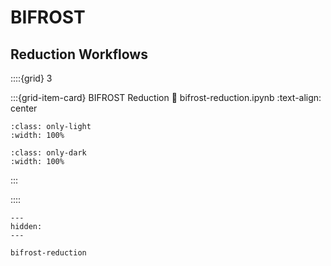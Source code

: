 # BIFROST
## Reduction Workflows

::::{grid} 3

:::{grid-item-card} BIFROST Reduction
:link: bifrost-reduction.ipynb
:text-align: center

```{image} ../../_static/thumbnails/bifrost_reduction_light.svg
:class: only-light
:width: 100%
```
```{image} ../../_static/thumbnails/bifrost_reduction_dark.svg
:class: only-dark
:width: 100%
```
:::

::::

```{toctree}
---
hidden:
---

bifrost-reduction
```
